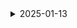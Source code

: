 <details>
<summary>2025-01-13</summary>
<div markdown="1">

- 유튜브 python 강의 시청 시작 
- 숫자 자료형 실습 완료(~12:01)

</div>
</details>